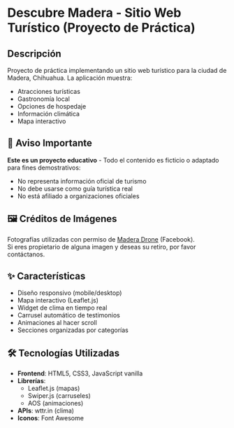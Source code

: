 # Descubre Madera - Sitio Web Turístico (Proyecto de Práctica)

## Descripción
Proyecto de práctica implementando un sitio web turístico para la ciudad de Madera, Chihuahua. La aplicación muestra:

- Atracciones turísticas
- Gastronomía local
- Opciones de hospedaje
- Información climática
- Mapa interactivo

## 📌 Aviso Importante
**Este es un proyecto educativo** - Todo el contenido es ficticio o adaptado para fines demostrativos:
- No representa información oficial de turismo
- No debe usarse como guía turística real
- No está afiliado a organizaciones oficiales

## 🖼️ Créditos de Imágenes
Fotografías utilizadas con permiso de [Madera Drone](https://www.facebook.com/MaderaDrone) (Facebook).  
Si eres propietario de alguna imagen y deseas su retiro, por favor contáctanos.

## ✨ Características
- Diseño responsivo (mobile/desktop)
- Mapa interactivo (Leaflet.js)
- Widget de clima en tiempo real
- Carrusel automático de testimonios
- Animaciones al hacer scroll
- Secciones organizadas por categorías

## 🛠️ Tecnologías Utilizadas
- **Frontend**: HTML5, CSS3, JavaScript vanilla
- **Librerías**: 
  - Leaflet.js (mapas)
  - Swiper.js (carruseles)
  - AOS (animaciones)
- **APIs**: wttr.in (clima)
- **Iconos**: Font Awesome